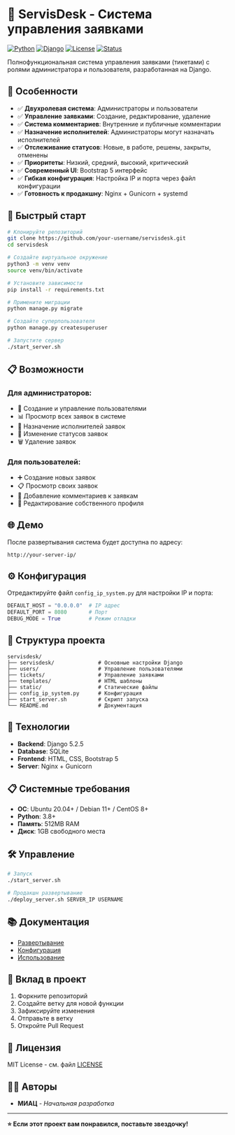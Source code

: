 # 🚀 ServisDesk - Система управления заявками

[![Python](https://img.shields.io/badge/Python-3.8+-blue.svg)](https://www.python.org/)
[![Django](https://img.shields.io/badge/Django-5.2.5-green.svg)](https://www.djangoproject.com/)
[![License](https://img.shields.io/badge/License-MIT-yellow.svg)](LICENSE)
[![Status](https://img.shields.io/badge/Status-Production%20Ready-brightgreen.svg)]()

Полнофункциональная система управления заявками (тикетами) с ролями администратора и пользователя, разработанная на Django.

## 🌟 Особенности

- ✅ **Двухролевая система**: Администраторы и пользователи
- ✅ **Управление заявками**: Создание, редактирование, удаление
- ✅ **Система комментариев**: Внутренние и публичные комментарии
- ✅ **Назначение исполнителей**: Администраторы могут назначать исполнителей
- ✅ **Отслеживание статусов**: Новые, в работе, решены, закрыты, отменены
- ✅ **Приоритеты**: Низкий, средний, высокий, критический
- ✅ **Современный UI**: Bootstrap 5 интерфейс
- ✅ **Гибкая конфигурация**: Настройка IP и порта через файл конфигурации
- ✅ **Готовность к продакшну**: Nginx + Gunicorn + systemd

## 🚀 Быстрый старт

```bash
# Клонируйте репозиторий
git clone https://github.com/your-username/servisdesk.git
cd servisdesk

# Создайте виртуальное окружение
python3 -m venv venv
source venv/bin/activate

# Установите зависимости
pip install -r requirements.txt

# Примените миграции
python manage.py migrate

# Создайте суперпользователя
python manage.py createsuperuser

# Запустите сервер
./start_server.sh
```

## 📋 Возможности

### Для администраторов:
- 🔧 Создание и управление пользователями
- 📊 Просмотр всех заявок в системе
- 👥 Назначение исполнителей заявок
- 🔄 Изменение статусов заявок
- 🗑️ Удаление заявок

### Для пользователей:
- ➕ Создание новых заявок
- 📋 Просмотр своих заявок
- 💬 Добавление комментариев к заявкам
- 👤 Редактирование собственного профиля

## 🌐 Демо

После развертывания система будет доступна по адресу:
```
http://your-server-ip/
```

## ⚙️ Конфигурация

Отредактируйте файл `config_ip_system.py` для настройки IP и порта:

```python
DEFAULT_HOST = "0.0.0.0"  # IP адрес
DEFAULT_PORT = 8080       # Порт
DEBUG_MODE = True         # Режим отладки
```

## 📁 Структура проекта

```
servisdesk/
├── servisdesk/              # Основные настройки Django
├── users/                   # Управление пользователями
├── tickets/                 # Управление заявками
├── templates/               # HTML шаблоны
├── static/                  # Статические файлы
├── config_ip_system.py      # Конфигурация
├── start_server.sh          # Скрипт запуска
└── README.md                # Документация
```

## 🔧 Технологии

- **Backend**: Django 5.2.5
- **Database**: SQLite
- **Frontend**: HTML, CSS, Bootstrap 5
- **Server**: Nginx + Gunicorn

## 📋 Системные требования

- **ОС**: Ubuntu 20.04+ / Debian 11+ / CentOS 8+
- **Python**: 3.8+
- **Память**: 512MB RAM
- **Диск**: 1GB свободного места

## 🛠 Управление

```bash
# Запуск
./start_server.sh

# Продакшн развертывание
./deploy_server.sh SERVER_IP USERNAME
```

## 📚 Документация

- [Развертывание](DEPLOY_SERVER.md)
- [Конфигурация](CONFIGURATION_GUIDE.md)
- [Использование](USAGE_EXAMPLE.md)

## 🤝 Вклад в проект

1. Форкните репозиторий
2. Создайте ветку для новой функции
3. Зафиксируйте изменения
4. Отправьте в ветку
5. Откройте Pull Request

## 📄 Лицензия

MIT License - см. файл [LICENSE](LICENSE)

## 👨‍💻 Авторы

- **МИАЦ** - *Начальная разработка*

---

**⭐ Если этот проект вам понравился, поставьте звездочку!**
